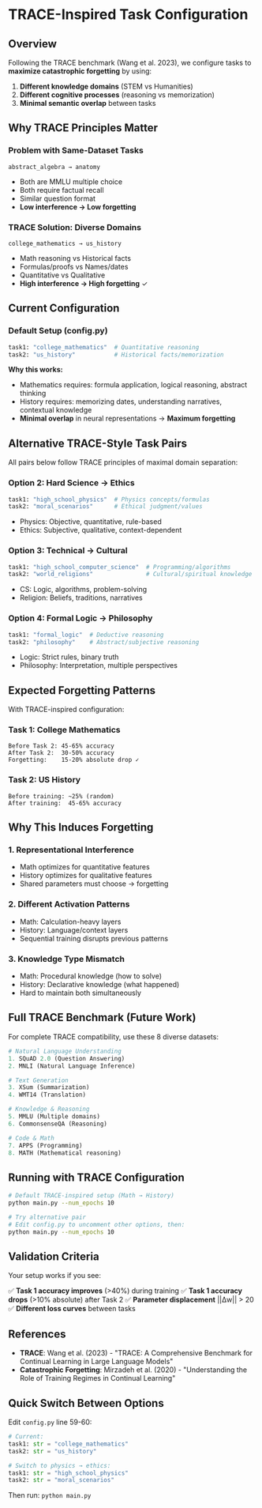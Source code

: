 # TRACE-Inspired Task Configuration

## Overview

Following the TRACE benchmark (Wang et al. 2023), we configure tasks to **maximize catastrophic forgetting** by using:
1. **Different knowledge domains** (STEM vs Humanities)
2. **Different cognitive processes** (reasoning vs memorization)
3. **Minimal semantic overlap** between tasks

## Why TRACE Principles Matter

### Problem with Same-Dataset Tasks
```
abstract_algebra → anatomy
```
- Both are MMLU multiple choice
- Both require factual recall
- Similar question format
- **Low interference → Low forgetting**

### TRACE Solution: Diverse Domains
```
college_mathematics → us_history
```
- Math reasoning vs Historical facts
- Formulas/proofs vs Names/dates
- Quantitative vs Qualitative
- **High interference → High forgetting** ✓

## Current Configuration

### Default Setup (config.py)
```python
task1: "college_mathematics"  # Quantitative reasoning
task2: "us_history"           # Historical facts/memorization
```

**Why this works:**
- Mathematics requires: formula application, logical reasoning, abstract thinking
- History requires: memorizing dates, understanding narratives, contextual knowledge
- **Minimal overlap** in neural representations → **Maximum forgetting**

## Alternative TRACE-Style Task Pairs

All pairs below follow TRACE principles of maximal domain separation:

### Option 2: Hard Science → Ethics
```python
task1: "high_school_physics"  # Physics concepts/formulas
task2: "moral_scenarios"      # Ethical judgment/values
```
- Physics: Objective, quantitative, rule-based
- Ethics: Subjective, qualitative, context-dependent

### Option 3: Technical → Cultural
```python
task1: "high_school_computer_science"  # Programming/algorithms
task2: "world_religions"               # Cultural/spiritual knowledge
```
- CS: Logic, algorithms, problem-solving
- Religion: Beliefs, traditions, narratives

### Option 4: Formal Logic → Philosophy
```python
task1: "formal_logic"  # Deductive reasoning
task2: "philosophy"    # Abstract/subjective reasoning
```
- Logic: Strict rules, binary truth
- Philosophy: Interpretation, multiple perspectives

## Expected Forgetting Patterns

With TRACE-inspired configuration:

### Task 1: College Mathematics
```
Before Task 2: 45-65% accuracy
After Task 2:  30-50% accuracy
Forgetting:    15-20% absolute drop ✓
```

### Task 2: US History
```
Before training: ~25% (random)
After training:  45-65% accuracy
```

## Why This Induces Forgetting

### 1. **Representational Interference**
- Math optimizes for quantitative features
- History optimizes for qualitative features
- Shared parameters must choose → forgetting

### 2. **Different Activation Patterns**
- Math: Calculation-heavy layers
- History: Language/context layers
- Sequential training disrupts previous patterns

### 3. **Knowledge Type Mismatch**
- Math: Procedural knowledge (how to solve)
- History: Declarative knowledge (what happened)
- Hard to maintain both simultaneously

## Full TRACE Benchmark (Future Work)

For complete TRACE compatibility, use these 8 diverse datasets:

```python
# Natural Language Understanding
1. SQuAD 2.0 (Question Answering)
2. MNLI (Natural Language Inference)

# Text Generation
3. XSum (Summarization)
4. WMT14 (Translation)

# Knowledge & Reasoning
5. MMLU (Multiple domains)
6. CommonsenseQA (Reasoning)

# Code & Math
7. APPS (Programming)
8. MATH (Mathematical reasoning)
```

## Running with TRACE Configuration

```bash
# Default TRACE-inspired setup (Math → History)
python main.py --num_epochs 10

# Try alternative pair
# Edit config.py to uncomment other options, then:
python main.py --num_epochs 10
```

## Validation Criteria

Your setup works if you see:

✅ **Task 1 accuracy improves** (>40%) during training
✅ **Task 1 accuracy drops** (>10% absolute) after Task 2
✅ **Parameter displacement** ||Δw|| > 20
✅ **Different loss curves** between tasks

## References

- **TRACE**: Wang et al. (2023) - "TRACE: A Comprehensive Benchmark for Continual Learning in Large Language Models"
- **Catastrophic Forgetting**: Mirzadeh et al. (2020) - "Understanding the Role of Training Regimes in Continual Learning"

## Quick Switch Between Options

Edit `config.py` line 59-60:
```python
# Current:
task1: str = "college_mathematics"
task2: str = "us_history"

# Switch to physics → ethics:
task1: str = "high_school_physics"
task2: str = "moral_scenarios"
```

Then run: `python main.py`

